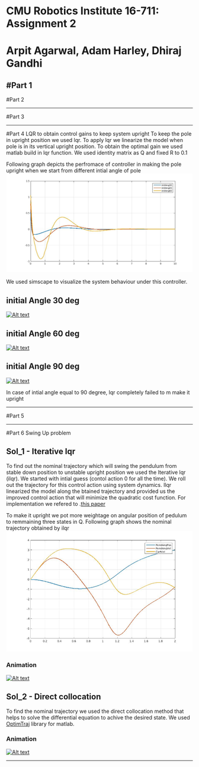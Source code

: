 # CMU Robotics Institute 16-711:  Assignment 2 
# Arpit Agarwal, Adam Harley, Dhiraj Gandhi
#Part 1
----

#Part 2 

----
#Part 3

----
#Part 4 LQR to obtain control gains to keep system upright
To keep the pole in upright position we used lqr. To apply lqr we linearize the model when pole is in its vertical upright position. To obtain the optimal gain we used matlab build in lqr function. We used identity matrix as Q and fixed R to 0.1

Following graph depicts the perfromace of controller in making the pole upright when we start from different intial angle of pole
![picture alt](https://raw.githubusercontent.com/Dhiraj100892/kdc_assignment/master/assign_2/part_4/ang_comp.jpg "Title is optional") 

We used simscape to visualize the system behaviour under this controller.
## initial Angle 30 deg
[![Alt text](https://img.youtube.com/vi/r-_sYmAdkc8/0.jpg)](https://www.youtube.com/watch?v=r-_sYmAdkc8)

## initial Angle 60 deg
[![Alt text](https://img.youtube.com/vi/2qa0rhQoyfg/0.jpg)](https://www.youtube.com/watch?v=2qa0rhQoyfg)

## initial Angle 90 deg
[![Alt text](https://img.youtube.com/vi/RoG2T2gHZEw/0.jpg)](https://www.youtube.com/watch?v=RoG2T2gHZEw)

In case of intial angle equal to 90 degree, lqr completely failed to m make it upright

----
#Part 5

----
#Part 6 Swing Up problem

## Sol_1 - Iterative lqr
To find out the nominal trajectory which will swing the pendulum from stable down position to unstable upright position we used the Iterative lqr (ilqr). We started with intial guess (contol action 0 for all the time). We roll out the trajectory for this control action using system dynamics. Ilqr linearized the model along the btained trajectory and provided us the improved control action that will minimize the quadratic cost function. For implementation we refered to .[this paper](https://homes.cs.washington.edu/~todorov/papers/LiICINCO04.pdf) 

To make it upright we pot more weightage on angular position of pedulum to remmaining three states in Q.
Following graph shows the nominal trajectory obtained by ilqr  
![picture alt](https://github.com/Dhiraj100892/kdc_assignment/blob/master/assign_2/part_6/ilqr/ilqr.jpg?raw=true "Title is optional") 

### Animation 
[![Alt text](https://img.youtube.com/vi/u7QP_OsIim8/0.jpg)](https://www.youtube.com/watch?v=u7QP_OsIim8)

## Sol_2 - Direct collocation
To find the nominal trajectory we used the direct collocation method that helps to solve the differential equation to achive the desired state. We used [OptimTraj](https://github.com/MatthewPeterKelly/OptimTraj) library for matlab.

### Animation
[![Alt text](https://img.youtube.com/vi/vBi5RrMyUhY/0.jpg)](https://www.youtube.com/watch?v=vBi5RrMyUhY)


----
